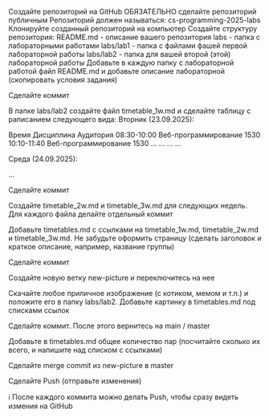 Создайте репозиторий на GitHub
ОБЯЗАТЕЛЬНО сделайте репозиторий публичным
Репозиторий должен называться: cs-programming-2025-labs
Клонируйте созданный репозиторий на компьютер
Создайте структуру репозитория:
README.md - описание вашего репозитория
labs - папка с лабораторными работами
labs/lab1 - папка с файлами фашей первой лабораторной работы
labs/lab2 - папка для вашей второй (этой) лабораторной работы
Добавьте в каждую папку с лабораторной работой файл README.md и добавьте описание лабораторной (скопировать условия задания)

Сделайте коммит

В папке labs/lab2 создайте файл timetable_1w.md и сделайте таблицу с раписанием следующего вида: Вторник (23.09.2025):

Время	Дисциплина	Аудитория
08:30-10:00	Веб-программирование	1530
10:10-11:40	Веб-программирование	1530
...	...	...
...

Среда (24.09.2025):

...

Сделайте коммит

Создайте timetable_2w.md и timetable_3w.md для следующих недель. Для каждого файла делайте отдельный коммит

Добавьте timetables.md с ссылками на timetable_1w.md, timetable_2w.md и timetable_3w.md. Не забудьте оформить страницу (сделать заголовок и краткое описание, например, название группы)

Сделайте коммит

Создайте новую ветку new-picture и переключитесь на нее

Скачайте любое приличное изображение (с котиком, мемом и т.п.) и положите его в папку labs/lab2. Добавьте картинку в timetables.md под списками ссылок

Сделайте коммит. После этого вернитесь на main / master

Добавьте в timetables.md общее количество пар (посчитайте сколько их всего, и напишите над списком с ссылками)

Сделайте merge commit из new-picture в master

Сделайте Push (отправьте изменения)

ℹ️ После каждого коммита можно делать Push, чтобы сразу видеть измения на GitHub